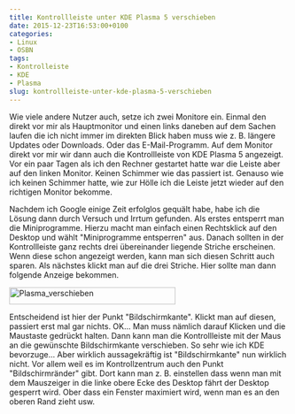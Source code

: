 ```yaml
---
title: Kontrollleiste unter KDE Plasma 5 verschieben
date: 2015-12-23T16:53:00+0100
categories:
- Linux
- OSBN
tags:
- Kontrolleiste
- KDE
- Plasma
slug: kontrollleiste-unter-kde-plasma-5-verschieben
---
```

Wie viele andere Nutzer auch, setze ich zwei Monitore ein. Einmal den direkt vor mir als Hauptmonitor und einen links daneben auf dem Sachen laufen die ich nicht immer im direkten Blick haben muss wie z. B. längere Updates oder Downloads. Oder das E-Mail-Programm. Auf dem Monitor direkt vor mir wir dann auch die Kontrollleiste von KDE Plasma 5 angezeigt. Vor ein paar Tagen als ich den Rechner gestartet hatte war die Leiste aber auf den linken Monitor. Keinen Schimmer wie das passiert ist. Genauso wie ich keinen Schimmer hatte, wie zur Hölle ich die Leiste jetzt wieder auf den richtigen Monitor bekomme.

Nachdem ich Google einige Zeit erfolglos gequält habe, habe ich die Lösung dann durch Versuch und Irrtum gefunden. Als erstes entsperrt man die Miniprogramme. Hierzu macht man einfach einen Rechtsklick auf den Desktop und wählt "Miniprogramme entsperren" aus. Danach sollten in der Kontrollleiste ganz rechts drei übereinander liegende Striche erscheinen. Wenn diese schon angezeigt werden, kann man sich diesen Schritt auch sparen. Als nächstes klickt man auf die drei Striche. Hier sollte man dann folgende Anzeige bekommen.

<a href="/files/Plasma_verschieben.png"><img alt="Plasma_verschieben" src="/files/Plasma_verschieben.png" style="width: 300px; height: 31px;"></a>

Entscheidend ist hier der Punkt "Bildschirmkante". Klickt man auf diesen, passiert erst mal gar nichts. OK... Man muss nämlich darauf Klicken und die Maustaste gedrückt halten. Dann kann man die Kontrollleiste mit der Maus an die gewünschte Bildschirmkante verschieben. So sehr wie ich KDE bevorzuge... Aber wirklich aussagekräftig ist "Bildschirmkante" nun wirklich nicht. Vor allem weil es im Kontrollzentrum auch den Punkt "Bildschirmränder" gibt. Dort kann man z. B. einstellen dass wenn man mit dem Mauszeiger in die linke obere Ecke des Desktop fährt der Desktop gesperrt wird. Ober dass ein Fenster maximiert wird, wenn man es an den oberen Rand zieht usw.
